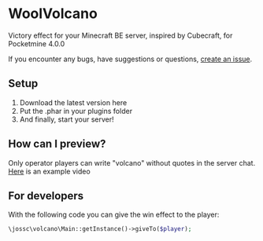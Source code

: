 # WoolVolcano

Victory effect for your Minecraft BE server, inspired by Cubecraft, for Pocketmine 4.0.0

If you encounter any bugs, have suggestions or questions, [create an issue](https://github.com/Josscoder/WoolVolcano/issues/new).

## Setup

1) Download the latest version here
2) Put the .phar in your plugins folder
3) And finally, start your server!

## How can I preview?

Only operator players can write "volcano" without quotes in the server chat.
[Here](https://twitter.com/Josscoder/status/1397231329180364801) is an example video

## For developers

With the following code you can give the win effect to the player:
````php
\jossc\volcano\Main::getInstance()->giveTo($player);
````
